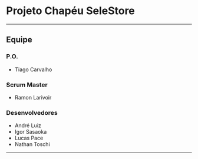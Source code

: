 # Projeto Chapéu SeleStore
---
## Equipe
### P.O.
- Tiago Carvalho
### Scrum Master
- Ramon Larivoir
### Desenvolvedores
- André Luiz
- Igor Sasaoka
- Lucas Pace
- Nathan Toschi
---
